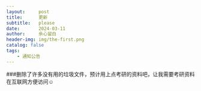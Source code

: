 ```yaml
---
layout:     post
title:      更新
subtitle:   please
date:       2024-03-11
author:     余心留白
header-img: img/the-first.png
catalog: false
tags:
    - 通知公告
---
```


###删除了许多没有用的垃圾文件，预计用上点考研的资料吧，让我需要考研资料在互联网方便访问☺️
